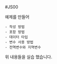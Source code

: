 #JS00


예제를 만들어

    - 작성 방법
    - 포함 방법
    - 데이터 타입
    - 변수 사용 방법
    - 전역변수와 지역변수


위 내용들을 실습 했습니다.